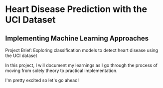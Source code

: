 # Heart Disease Prediction with the UCI Dataset
## Implementing Machine Learning Approaches

Project Brief: Exploring classification models to detect heart disease using the UCI dataset

In this project, I will document my learnings as I go through the process of moving from solely theory to practical implementation.

I'm pretty excited so let's go ahead!
